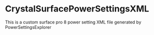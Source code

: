 # CrystalSurfacePowerSettingsXML
This is a custom surface pro 8 power setting XML file generated by PowerSettingsExplorer
